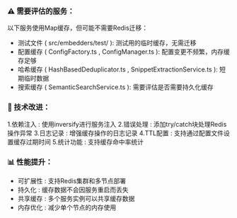### ⚠️ 需要评估的服务：
以下服务使用Map缓存，但可能不需要Redis迁移：

- 测试文件 ( src/embedders/test/ ): 测试用的临时缓存，无需迁移
- 配置缓存 ( ConfigFactory.ts , ConfigManager.ts ): 配置变更不频繁，内存缓存足够
- 哈希缓存 ( HashBasedDeduplicator.ts , SnippetExtractionService.ts ): 短期临时数据
- 搜索缓存 ( SemanticSearchService.ts ): 需要评估是否需要持久化缓存

### 🔧 技术改进：
1.依赖注入 : 使用inversify进行服务注入
2.错误处理 : 添加try/catch块处理Redis操作异常
3.日志记录 : 增强缓存操作的日志记录
4.TTL配置 : 支持通过配置文件设置缓存过期时间
5.统计功能 : 支持缓存命中率统计

### 📊 性能提升：
- 可扩展性 : 支持Redis集群和多节点部署
- 持久化 : 缓存数据不会因服务重启而丢失
- 共享缓存 : 多个服务实例可以共享缓存数据
- 内存优化 : 减少单个节点的内存使用
